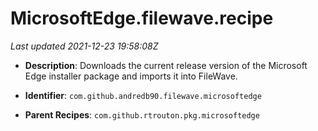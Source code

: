 # MicrosoftEdge.filewave.recipe

_Last updated 2021-12-23 19:58:08Z_

- **Description**: Downloads the current release version of the Microsoft Edge installer package and imports it into FileWave.

- **Identifier**: `com.github.andredb90.filewave.microsoftedge`

- **Parent Recipes**: `com.github.rtrouton.pkg.microsoftedge`